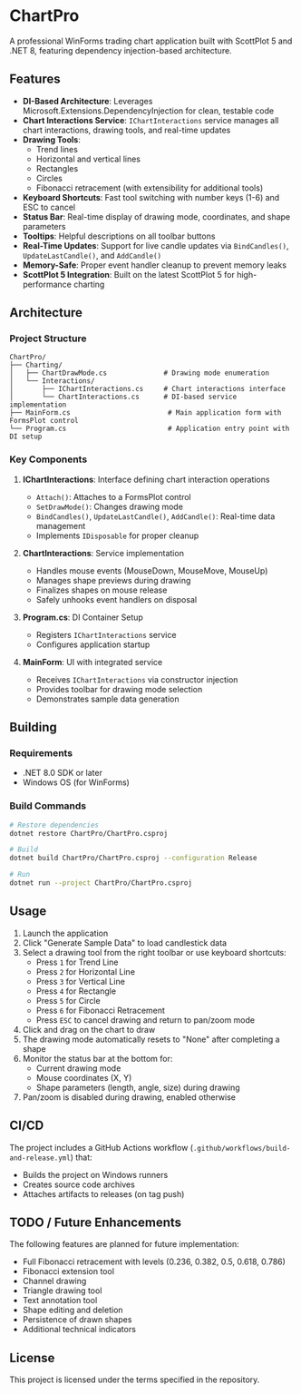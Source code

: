 # ChartPro

A professional WinForms trading chart application built with ScottPlot 5 and .NET 8, featuring dependency injection-based architecture.

## Features

- **DI-Based Architecture**: Leverages Microsoft.Extensions.DependencyInjection for clean, testable code
- **Chart Interactions Service**: `IChartInteractions` service manages all chart interactions, drawing tools, and real-time updates
- **Drawing Tools**: 
  - Trend lines
  - Horizontal and vertical lines
  - Rectangles
  - Circles
  - Fibonacci retracement (with extensibility for additional tools)
- **Keyboard Shortcuts**: Fast tool switching with number keys (1-6) and ESC to cancel
- **Status Bar**: Real-time display of drawing mode, coordinates, and shape parameters
- **Tooltips**: Helpful descriptions on all toolbar buttons
- **Real-Time Updates**: Support for live candle updates via `BindCandles()`, `UpdateLastCandle()`, and `AddCandle()`
- **Memory-Safe**: Proper event handler cleanup to prevent memory leaks
- **ScottPlot 5 Integration**: Built on the latest ScottPlot 5 for high-performance charting

## Architecture

### Project Structure

```
ChartPro/
├── Charting/
│   ├── ChartDrawMode.cs              # Drawing mode enumeration
│   └── Interactions/
│       ├── IChartInteractions.cs     # Chart interactions interface
│       └── ChartInteractions.cs      # DI-based service implementation
├── MainForm.cs                        # Main application form with FormsPlot control
└── Program.cs                         # Application entry point with DI setup
```

### Key Components

1. **IChartInteractions**: Interface defining chart interaction operations
   - `Attach()`: Attaches to a FormsPlot control
   - `SetDrawMode()`: Changes drawing mode
   - `BindCandles()`, `UpdateLastCandle()`, `AddCandle()`: Real-time data management
   - Implements `IDisposable` for proper cleanup

2. **ChartInteractions**: Service implementation
   - Handles mouse events (MouseDown, MouseMove, MouseUp)
   - Manages shape previews during drawing
   - Finalizes shapes on mouse release
   - Safely unhooks event handlers on disposal

3. **Program.cs**: DI Container Setup
   - Registers `IChartInteractions` service
   - Configures application startup

4. **MainForm**: UI with integrated service
   - Receives `IChartInteractions` via constructor injection
   - Provides toolbar for drawing mode selection
   - Demonstrates sample data generation

## Building

### Requirements

- .NET 8.0 SDK or later
- Windows OS (for WinForms)

### Build Commands

```bash
# Restore dependencies
dotnet restore ChartPro/ChartPro.csproj

# Build
dotnet build ChartPro/ChartPro.csproj --configuration Release

# Run
dotnet run --project ChartPro/ChartPro.csproj
```

## Usage

1. Launch the application
2. Click "Generate Sample Data" to load candlestick data
3. Select a drawing tool from the right toolbar or use keyboard shortcuts:
   - Press `1` for Trend Line
   - Press `2` for Horizontal Line
   - Press `3` for Vertical Line
   - Press `4` for Rectangle
   - Press `5` for Circle
   - Press `6` for Fibonacci Retracement
   - Press `ESC` to cancel drawing and return to pan/zoom mode
4. Click and drag on the chart to draw
5. The drawing mode automatically resets to "None" after completing a shape
6. Monitor the status bar at the bottom for:
   - Current drawing mode
   - Mouse coordinates (X, Y)
   - Shape parameters (length, angle, size) during drawing
7. Pan/zoom is disabled during drawing, enabled otherwise

## CI/CD

The project includes a GitHub Actions workflow (`.github/workflows/build-and-release.yml`) that:
- Builds the project on Windows runners
- Creates source code archives
- Attaches artifacts to releases (on tag push)

## TODO / Future Enhancements

The following features are planned for future implementation:
- Full Fibonacci retracement with levels (0.236, 0.382, 0.5, 0.618, 0.786)
- Fibonacci extension tool
- Channel drawing
- Triangle drawing tool
- Text annotation tool
- Shape editing and deletion
- Persistence of drawn shapes
- Additional technical indicators

## License

This project is licensed under the terms specified in the repository.
